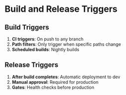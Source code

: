 # Build and Release Triggers

## Build Triggers
1. **CI triggers**: On push to any branch
2. **Path filters**: Only trigger when specific paths change
3. **Scheduled builds**: Nightly builds

## Release Triggers
1. **After build completes**: Automatic deployment to dev
2. **Manual approval**: Required for production
3. **Gates**: Health checks before production
